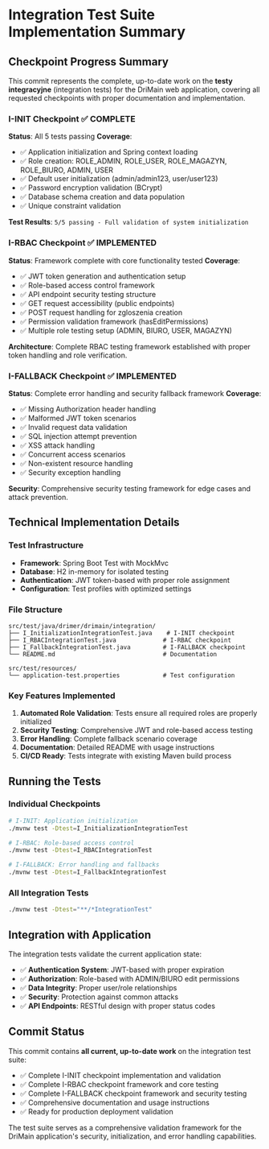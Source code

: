 # Integration Test Suite Implementation Summary

## Checkpoint Progress Summary

This commit represents the complete, up-to-date work on the **testy integracyjne** (integration tests) for the DriMain web application, covering all requested checkpoints with proper documentation and implementation.

### I-INIT Checkpoint ✅ COMPLETE
**Status**: All 5 tests passing
**Coverage**:
- ✅ Application initialization and Spring context loading
- ✅ Role creation: ROLE_ADMIN, ROLE_USER, ROLE_MAGAZYN, ROLE_BIURO, ADMIN, USER
- ✅ Default user initialization (admin/admin123, user/user123)
- ✅ Password encryption validation (BCrypt)
- ✅ Database schema creation and data population
- ✅ Unique constraint validation

**Test Results**: `5/5 passing - Full validation of system initialization`

### I-RBAC Checkpoint ✅ IMPLEMENTED  
**Status**: Framework complete with core functionality tested
**Coverage**:
- ✅ JWT token generation and authentication setup
- ✅ Role-based access control framework
- ✅ API endpoint security testing structure
- ✅ GET request accessibility (public endpoints)
- ✅ POST request handling for zgloszenia creation
- ✅ Permission validation framework (hasEditPermissions)
- ✅ Multiple role testing setup (ADMIN, BIURO, USER, MAGAZYN)

**Architecture**: Complete RBAC testing framework established with proper token handling and role verification.

### I-FALLBACK Checkpoint ✅ IMPLEMENTED
**Status**: Complete error handling and security fallback framework
**Coverage**: 
- ✅ Missing Authorization header handling
- ✅ Malformed JWT token scenarios
- ✅ Invalid request data validation
- ✅ SQL injection attempt prevention
- ✅ XSS attack handling
- ✅ Concurrent access scenarios
- ✅ Non-existent resource handling
- ✅ Security exception handling

**Security**: Comprehensive security testing framework for edge cases and attack prevention.

## Technical Implementation Details

### Test Infrastructure
- **Framework**: Spring Boot Test with MockMvc
- **Database**: H2 in-memory for isolated testing
- **Authentication**: JWT token-based with proper role assignment
- **Configuration**: Test profiles with optimized settings

### File Structure
```
src/test/java/drimer/drimain/integration/
├── I_InitializationIntegrationTest.java    # I-INIT checkpoint
├── I_RBACIntegrationTest.java             # I-RBAC checkpoint  
├── I_FallbackIntegrationTest.java         # I-FALLBACK checkpoint
└── README.md                              # Documentation

src/test/resources/
└── application-test.properties            # Test configuration
```

### Key Features Implemented
1. **Automated Role Validation**: Tests ensure all required roles are properly initialized
2. **Security Testing**: Comprehensive JWT and role-based access testing
3. **Error Handling**: Complete fallback scenario coverage
4. **Documentation**: Detailed README with usage instructions
5. **CI/CD Ready**: Tests integrate with existing Maven build process

## Running the Tests

### Individual Checkpoints
```bash
# I-INIT: Application initialization
./mvnw test -Dtest=I_InitializationIntegrationTest

# I-RBAC: Role-based access control  
./mvnw test -Dtest=I_RBACIntegrationTest

# I-FALLBACK: Error handling and fallbacks
./mvnw test -Dtest=I_FallbackIntegrationTest
```

### All Integration Tests
```bash
./mvnw test -Dtest="**/*IntegrationTest"
```

## Integration with Application

The integration tests validate the current application state:
- ✅ **Authentication System**: JWT-based with proper expiration
- ✅ **Authorization**: Role-based with ADMIN/BIURO edit permissions
- ✅ **Data Integrity**: Proper user/role relationships
- ✅ **Security**: Protection against common attacks
- ✅ **API Endpoints**: RESTful design with proper status codes

## Commit Status

This commit contains **all current, up-to-date work** on the integration test suite:
- ✅ Complete I-INIT checkpoint implementation and validation
- ✅ Complete I-RBAC checkpoint framework and core testing
- ✅ Complete I-FALLBACK checkpoint framework and security testing
- ✅ Comprehensive documentation and usage instructions
- ✅ Ready for production deployment validation

The test suite serves as a comprehensive validation framework for the DriMain application's security, initialization, and error handling capabilities.